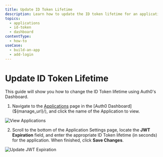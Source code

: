 ```yaml
---
title: Update ID Token Lifetime
description: Learn how to update the ID token lifetime for an application using the Auth0 Dashboard.
topics:
  - applications
  - id-token
  - dashboard
contentType: 
  - how-to
useCase:
  - build-an-app
  - add-login
---
```

# Update ID Token Lifetime

This guide will show you how to change the ID Token lifetime using Auth0's Dashboard.

1. Navigate to the [Applications](${manage_url}/#/applications) page in the [Auth0 Dashboard](${manage_url}/), and click the name of the Application to view.

![View Applications](/media/articles/dashboard/guides/app-list.png)

2. Scroll to the bottom of the Application Settings page, locate the **JWT Expiration** field, and enter the appropriate ID Token lifetime (in seconds) for the application. When finished, click **Save Changes**.

![Update JWT Expiration](/media/articles/dashboard/guides/rotate-client-secret.png)